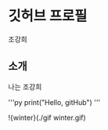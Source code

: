 # 깃허브 프로필
조강희
 
## 소개
나는 조강희


'''py 
print("Hello, gitHub")
'''    

!{winter}(./gif winter.gif)     